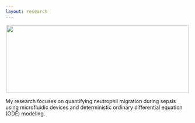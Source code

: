 ```yaml
---
layout: research
---
```


<center><img src="/assets/img/Migration-Movie.gif" width="500" height="185"></center>

My research focuses on quantifying neutrophil migration during sepsis using microfluidic devices and deterministic ordinary differential equation (ODE) modeling. 
